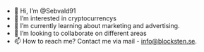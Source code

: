 - 👋 Hi, I’m @Sebvald91
- 👀 I’m interested in cryptocurrencys
- 🌱 I’m currently learning about marketing and advertising.
- 💞️ I’m looking to collaborate on different areas
- 📫 How to reach me? Contact me via mail - info@blocksten.se.

<!---
Sebvald91/Sebvald91 is a ✨ special ✨ repository because its `README.md` (this file) appears on your GitHub profile.
You can click the Preview link to take a look at your changes.
--->
